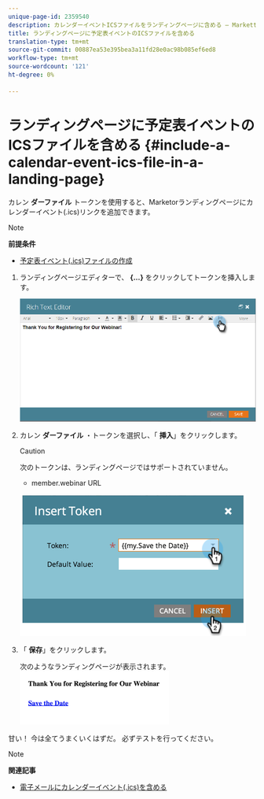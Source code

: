 ```yaml
---
unique-page-id: 2359540
description: カレンダーイベントICSファイルをランディングページに含める — Marketto Docs — 製品ドキュメント
title: ランディングページに予定表イベントのICSファイルを含める
translation-type: tm+mt
source-git-commit: 00887ea53e395bea3a11fd28e0ac98b085ef6ed8
workflow-type: tm+mt
source-wordcount: '121'
ht-degree: 0%

---
```



# ランディングページに予定表イベントのICSファイルを含める {#include-a-calendar-event-ics-file-in-a-landing-page}

カレン **ダーファイル** トークンを使用すると、Marketorランディングページにカレンダーイベント(.ics)リンクを追加できます。

>[!NOTE]
>
>**前提条件**
>
>* [予定表イベント(.ics)ファイルの作成](../../../../product-docs/email-marketing/general/functions-in-the-editor/create-a-calendar-event-ics-file.md)

>



1. ランディングページエディターで、 **{...}** をクリックしてトークンを挿入します。

   ![](assets/image2015-7-8-17-3a51-3a29.png)

1. カレン **ダーファイル** ・トークンを選択し、「 **挿入**」をクリックします。

   >[!CAUTION]
   >
   >次のトークンは、ランディングページではサポートされていません。
   >
   >    
   >    
   >    * member.webinar URL


   ![](assets/image2015-1-6-16-3a31-3a28.png)

1. 「 **保存**」をクリックします。

   次のようなランディングページが表示されます。   ![](assets/image2015-1-6-16-3a42-3a51.png)

甘い！ 今は全てうまくいくはずだ。 必ずテストを行ってください。

>[!NOTE]
>
>**関連記事**
>
>* [電子メールにカレンダーイベント(.ics)を含める](../../../../product-docs/email-marketing/general/functions-in-the-editor/include-a-calendar-event-ics-in-an-email.md)

>




